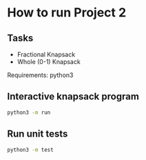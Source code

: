 # How to run Project 2

## Tasks

- Fractional Knapsack
- Whole (0-1) Knapsack

Requirements: python3

## Interactive knapsack program

```bash
python3 -m run
```

## Run unit tests

```bash
python3 -m test

```
